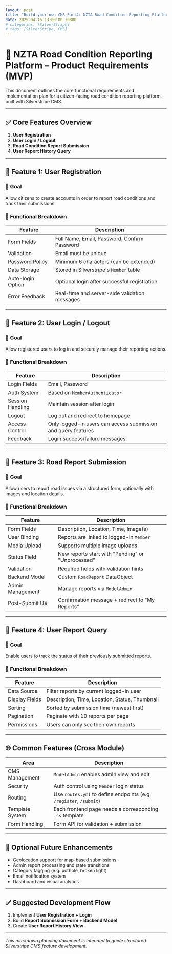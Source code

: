 ```yaml
---
layout: post
title: "Build your own CMS Part4: NZTA Road Condition Reporting Platform – Product Requirements (MVP)"
date: 2025-04-16 13:00:00 +0800
# categories: [SilverStripe]
# tags: [SilverStripe, CMS]
---
```




# 🚧 NZTA Road Condition Reporting Platform – Product Requirements (MVP)

This document outlines the core functional requirements and implementation plan for a citizen-facing road condition reporting platform, built with Silverstripe CMS.

---

## ✅ Core Features Overview

1. **User Registration**
2. **User Login / Logout**
3. **Road Condition Report Submission**
4. **User Report History Query**

---

## 🧱 Feature 1: User Registration

### 🎯 Goal
Allow citizens to create accounts in order to report road conditions and track their submissions.

### 🔧 Functional Breakdown

| Feature           | Description                            |
|------------------|----------------------------------------|
| Form Fields       | Full Name, Email, Password, Confirm Password |
| Validation        | Email must be unique                  |
| Password Policy   | Minimum 6 characters (can be extended)|
| Data Storage      | Stored in Silverstripe's `Member` table |
| Auto-login Option | Optional login after successful registration |
| Error Feedback    | Real-time and server-side validation messages |

---

## 🧱 Feature 2: User Login / Logout

### 🎯 Goal
Allow registered users to log in and securely manage their reporting actions.

### 🔧 Functional Breakdown

| Feature        | Description                            |
|----------------|----------------------------------------|
| Login Fields   | Email, Password                        |
| Auth System    | Based on `MemberAuthenticator`         |
| Session Handling | Maintain session after login          |
| Logout         | Log out and redirect to homepage       |
| Access Control | Only logged-in users can access submission and query features |
| Feedback       | Login success/failure messages         |

---

## 🧱 Feature 3: Road Report Submission

### 🎯 Goal
Allow users to report road issues via a structured form, optionally with images and location details.

### 🔧 Functional Breakdown

| Feature         | Description                            |
|----------------|----------------------------------------|
| Form Fields     | Description, Location, Time, Image(s)  |
| User Binding    | Reports are linked to logged-in `Member` |
| Media Upload    | Supports multiple image uploads        |
| Status Field    | New reports start with "Pending" or "Unprocessed" |
| Validation      | Required fields with validation hints |
| Backend Model   | Custom `RoadReport` DataObject         |
| Admin Management| Manage reports via `ModelAdmin`        |
| Post-Submit UX  | Confirmation message + redirect to "My Reports" |

---

## 🧱 Feature 4: User Report Query

### 🎯 Goal
Enable users to track the status of their previously submitted reports.

### 🔧 Functional Breakdown

| Feature         | Description                            |
|----------------|----------------------------------------|
| Data Source     | Filter reports by current logged-in user |
| Display Fields  | Description, Time, Location, Status, Thumbnail |
| Sorting         | Sorted by submission time (newest first) |
| Pagination      | Paginate with 10 reports per page      |
| Permissions     | Users can only see their own reports   |

---

## 🌐 Common Features (Cross Module)

| Area            | Description                            |
|----------------|----------------------------------------|
| CMS Management  | `ModelAdmin` enables admin view and edit |
| Security        | Auth control using `Member` login status |
| Routing         | Use `routes.yml` to define endpoints (e.g. `/register`, `/submit`) |
| Template System | Each frontend page needs a corresponding `.ss` template |
| Form Handling   | Form API for validation + submission   |

---

## 🚀 Optional Future Enhancements

- Geolocation support for map-based submissions
- Admin report processing and state transitions
- Category tagging (e.g. pothole, broken light)
- Email notification system
- Dashboard and visual analytics

---

## ✅ Suggested Development Flow

1. Implement **User Registration + Login**
2. Build **Report Submission Form + Backend Model**
3. Create **User Report History View**

---

*This markdown planning document is intended to guide structured Silverstripe CMS feature development.*
